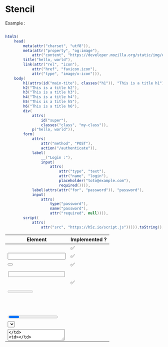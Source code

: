 # Stencil

Example : 

```java

html5(
    head(
        meta(attr("charset", "utf8")),
        meta(attr("property", "og:image"),
            attr("content", "https://developer.mozilla.org/static/img/opengraph-logo.png")),
        title("hello, world"),
        link(attr("rel", "icon"),
            attr("href", "favicon.icon"),
            attr("type", "image/x-icon"))),
    body(
        h1(attrs(id("main-tite"), classes("h1")), "This is a title h1"),
        h2("This is a title h2"),
        h3("This is a title h3"),
        h4("This is a title h4"),
        h5("This is a title h5"),
        h6("This is a title h6"),
        div(
            attrs(
                id("super"),
                classes("class", "my-class")),
            p("hello, world")),
        form(
            attrs(
                attr("method", "POST"),
                action("/authenticate")),
            label(
                __("Login :"),
                input(
                    attrs(
                        attr("type", "text"),
                        attr("name", "login"),
                        placeholder("toto@example.com"),
                        required()))),
            label(attrs(attr("for", "password")), "password"),
            input(
                attrs(
                    type("password"),
                    name("password"),
                    attr("required", null)))),
        script(
            attrs(
                attr("src", "https://h5z.io/script.js"))))).toString();
```

| Element       |  Implemented ?    |
|---------------|-------------------|
| <form>        |         ✅         |
| <input>       |         ✅         |
| <button>      |         ✅         |
| <datalist>    |                   |
| <fieldset>    |                   |
| <label>       |         ✅         |
| <legend>      |                   |
| <meter>       |                   |
| <optgroup>    |                   |
| <option>      |                   |
| <output>      |                   |
| <progress>    |                   |
| <select>      |                   |
| <textarea>    |                   |